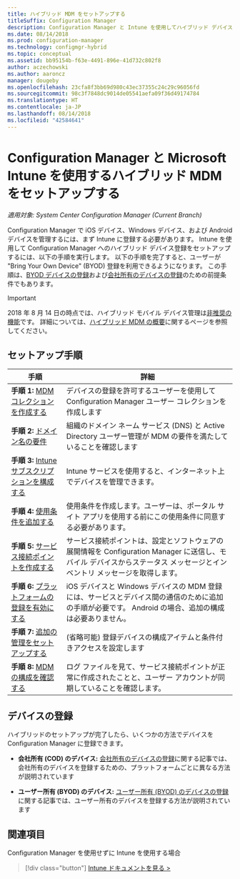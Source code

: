 ```yaml
---
title: ハイブリッド MDM をセットアップする
titleSuffix: Configuration Manager
description: Configuration Manager と Intune を使用してハイブリッド デバイス登録をセットアップします。
ms.date: 08/14/2018
ms.prod: configuration-manager
ms.technology: configmgr-hybrid
ms.topic: conceptual
ms.assetid: bb95154b-f63e-4491-896e-41d732c802f8
author: aczechowski
ms.author: aaroncz
manager: dougeby
ms.openlocfilehash: 23cfa8f3bb69d980c43ec37355c24c29c96056fd
ms.sourcegitcommit: 98c3f7848dc9014de05541aefa09f36d49174784
ms.translationtype: HT
ms.contentlocale: ja-JP
ms.lasthandoff: 08/14/2018
ms.locfileid: "42584641"
---
```

# <a name="set-up-hybrid-mdm-with-configuration-manager-and-microsoft-intune"></a>Configuration Manager と Microsoft Intune を使用するハイブリッド MDM をセットアップする

*適用対象: System Center Configuration Manager (Current Branch)*


Configuration Manager で iOS デバイス、Windows デバイス、および Android デバイスを管理するには、まず Intune に登録する必要があります。 Intune を使用して Configuration Manager へのハイブリッド デバイス登録をセットアップするには、以下の手順を実行します。 以下の手順を完了すると、ユーザーが "Bring Your Own Device" (BYOD) 登録を利用できるようになります。 この手順は、[BYOD デバイスの登録](enroll-hybrid-ios-mac.md)および[会社所有のデバイスの登録](enroll-company-owned-devices.md)のための前提条件でもあります。

> [!Important]  
> 2018 年 8 月 14 日の時点では、ハイブリッド モバイル デバイス管理は[非推奨の機能](/sccm/core/plan-design/changes/deprecated/removed-and-deprecated-cmfeatures)です。 詳細については、[ハイブリッド MDM の概要](/sccm/mdm/understand/hybrid-mobile-device-management)に関するページを参照してください。<!--Intune feature 2683117-->  



## <a name="set-up-steps"></a>セットアップ手順

 |手順|詳細|  
 |-----------|-------------|  
 |**手順 1:** [MDM コレクションを作成する](create-mdm-collection.md)|デバイスの登録を許可するユーザーを使用して Configuration Manager ユーザー コレクションを作成します|  
 |**手順 2:** [ドメイン名の要件](confirm-dns.md)|組織のドメイン ネーム サービス (DNS) と Active Directory ユーザー管理が MDM の要件を満たしていることを確認します|
 |**手順 3:** [Intune サブスクリプションを構成する](configure-intune-subscription.md)|Intune サービスを使用すると、インターネット上でデバイスを管理できます。|  
 |**手順 4:** [使用条件を追加する](terms-and-conditions.md)| 使用条件を作成します。ユーザーは、ポータル サイト アプリを使用する前にこの使用条件に同意する必要があります。|
 |**手順 5:** [サービス接続ポイントを作成する](create-service-connection-point.md)|サービス接続ポイントは、設定とソフトウェアの展開情報を Configuration Manager に送信し、モバイル デバイスからステータス メッセージとインベントリ メッセージを取得します。 |  
 |**手順 6:** [プラットフォームの登録を有効にする](enable-platform-enrollment.md)|iOS デバイスと Windows デバイスの MDM 登録には、サービスとデバイス間の通信のために追加の手順が必要です。 Android の場合、追加の構成は必要ありません。|  
 |**手順 7:** [追加の管理をセットアップする](set-up-additional-management.md)|(省略可能) 登録デバイスの構成アイテムと条件付きアクセスを設定します|
 |**手順 8:** [MDM の構成を確認する](verify-mdm-configuration.md)|ログ ファイルを見て、サービス接続ポイントが正常に作成されたことと、ユーザー アカウントが同期していることを確認します。|



## <a name="enroll-devices"></a>デバイスの登録

ハイブリッドのセットアップが完了したら、いくつかの方法でデバイスを Configuration Manager に登録できます。

- **会社所有 (COD) のデバイス:** [会社所有のデバイスの登録](enroll-company-owned-devices.md)に関する記事では、会社所有のデバイスを登録するための、プラットフォームごとに異なる方法が説明されています  

- **ユーザー所有 (BYOD) のデバイス:** [ユーザー所有 (BYOD) のデバイスの登録](enroll-hybrid-ios-mac.md)に関する記事では、ユーザー所有のデバイスを登録する方法が説明されています  



## <a name="see-also"></a>関連項目

Configuration Manager を使用せずに Intune を使用する場合
> [!div class="button"]
[Intune ドキュメントを見る >](https://docs.microsoft.com/intune/deploy-use/enroll-devices-in-microsoft-intune)


